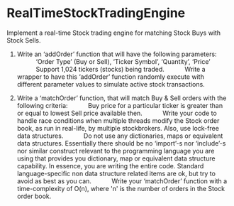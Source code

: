 # RealTimeStockTradingEngine

Implement a real-time Stock trading engine for matching Stock Buys with Stock Sells.
1. Write an ‘addOrder’ function that will have the following parameters:
      ‘Order Type’ (Buy or Sell), ‘Ticker Symbol’, ‘Quantity’, ‘Price’
      Support 1,024 tickers (stocks) being traded.
      Write a wrapper to have this ‘addOrder’ function randomly execute with different parameter values to simulate active stock transactions.

2. Write a ‘matchOrder’ function, that will match Buy & Sell orders with the following criteria:
      Buy price for a particular ticker is greater than or equal to lowest Sell price available then.
      Write your code to handle race conditions when multiple threads modify the Stock order book, as run in real-life, by multiple stockbrokers. Also, use lock-free data structures.
      Do not use any dictionaries, maps or equivalent data structures. Essentially there should be no ‘import’-s nor ‘include’-s nor similar construct relevant to the programming language you are using that provides you dictionary, map or equivalent data structure capability. In essence, you are writing the entire code. Standard language-specific non data structure related items are ok, but try to avoid as best as you can.
      Write your ‘matchOrder’ function with a time-complexity of O(n), where 'n' is the number of orders in the Stock order book.
